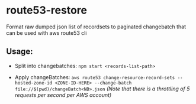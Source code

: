 # route53-restore

Format raw dumped json list of recordsets to paginated changebatch that can be used with aws route53 cli

## Usage:

- Split into changebatches: ``npm start <records-list-path>``

- Apply changeBatches: ``aws route53 change-resource-record-sets --hosted-zone-id <ZONE-ID-HERE> --change-batch file://$(pwd)/changeBatch<NB>.json``   *(Note that there is a throttling of 5 requests per second per AWS account)*
